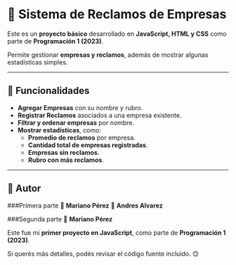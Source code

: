 
# 📢 Sistema de Reclamos de Empresas

Este es un **proyecto básico** desarrollado en **JavaScript, HTML y CSS** como parte de **Programación 1 (2023)**.  

Permite gestionar **empresas y reclamos**, además de mostrar algunas estadísticas simples.

---

## 📌 Funcionalidades  
- **Agregar Empresas** con su nombre y rubro.  
- **Registrar Reclamos** asociados a una empresa existente.  
- **Filtrar y ordenar empresas** por nombre.  
- **Mostrar estadísticas**, como:
  - **Promedio de reclamos** por empresa.  
  - **Cantidad total de empresas registradas**.  
  - **Empresas sin reclamos**.  
  - **Rubro con más reclamos**.  

---

## 📌 Autor

  ###Primera parte
  📍 **Mariano Pérez** 
  📍 **Andres Alvarez** 
  
  ###Segunda parte
  📍 **Mariano Pérez**  

Este fue mi **primer proyecto en JavaScript**, como parte de **Programación 1 (2023)**.  

Si querés más detalles, podés revisar el código fuente incluido. 😊  
